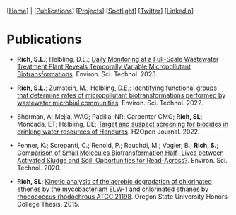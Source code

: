 [[Home](https://stephlynrich.github.io)] | 
[[Publications](https://stephlynrich.github.io/publications.html)]
[[Projects](https://stephlynrich.github.io/projects.html)]
[[Spotlight](https://gradschool.cornell.edu/spotlights/student-spotlight-stephanie-rich/)]
[[Twitter](https://twitter.com/stephrich257)]
[[LinkedIn](https://www.linkedin.com/in/stephanielrich/)]

# Publications
- **Rich, S.L.**; Helbling, D.E.; [Daily Monitoring at a Full-Scale Wastewater Treatment Plant Reveals Temporally Variable Micropollutant Biotransformations](https://pubs.acs.org/doi/10.1021/acs.est.3c02408). Environ. Sci. Technol. 2023. 

- **Rich, S.L.**; Zumstein, M.; Helbling, D.E.; [Identifying functional groups that determine rates of micropollutant biotransformations performed by wastewater microbial communities](https://doi.org/10.1021/acs.est.1c06429). Environ. Sci. Technol. 2022. 

- Sherman, A; Mejia, WAG; Padilla, NR; Carpenter CMG; **Rich, SL**; Moncada, ET; Helbling, DE; [Target and suspect screening for biocides in drinking water resources of Honduras](https://doi.org/10.2166/h2oj.2022.140). H2Open Journal. 2022. 

- Fenner, K.; Screpanti, C.; Renold, P.; Rouchdi, M.; Vogler, B.; **Rich, S.**; [Comparison of Small Molecules Biotransformation Half-	Lives between Activated Sludge and Soil: Opportunities for Read-Across?](https://doi.org/10.1021/acs.est.9b05104). Environ. Sci. Technol. 2020.

- **Rich, SL**; [Kinetic analysis of the aerobic degradation of chlorinated ethenes by the mycobacteriam ELW-1 and chlorinated ethanes by rhodococcus rhodochrous ATCC 21198](https://ir.library.oregonstate.edu/concern/honors_college_theses/qf85nd02f). Oregon State University Honors College Thesis. 2015.